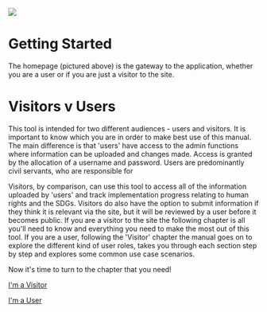 ![](/assets/Explore.png)

# Getting Started

The homepage \(pictured above\) is the gateway to the application, whether you are a user or if you are just a visitor to the site.

# Visitors v Users

This tool is intended for two different audiences - users and visitors. It is important to know which you are in order to make best use of this manual. The main difference is that  'users' have access to the admin functions where information can be uploaded and changes made. Access is granted by the allocation of a username and password. Users are predominantly civil servants, who are responsible for

Visitors, by comparison, can use this tool to access all of the information uploaded by 'users' and track implementation progress relating to human rights and the SDGs. Visitors do also have the option to submit information if they think it is relevant via the site, but it will be reviewed by a user before it becomes public. If you are a visitor to the site the following chapter is all you'll need to know and everything you need to make the most out of this tool. If you are a user, following the 'Visitor' chapter the manual goes on to explore the different kind of user roles, takes you through each section step by step and explores some common use case scenarios.

Now it's time to turn to the chapter that you need!

[I'm a Visitor](/visitors/using-as-a-visitor.md)

[I'm a User](/users-and-roles/registration.md)
